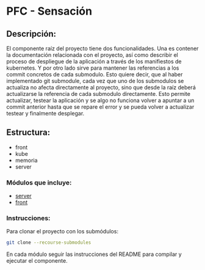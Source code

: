 # PFC - Sensación

## Descripción:

El componente raíz del proyecto tiene dos funcionalidades. Una es contener la documentación relacionada con el proyecto, así como describir el proceso de despliegue de la aplicación a través de los manifiestos de kubernetes. Y por otro lado sirve para mantener las referencias a los commit concretos de cada submodulo. Esto quiere decir, que al haber implementado git submodule, cada vez que uno de los submodulos se actualiza no afecta directamente al proyecto, sino que desde la raíz deberá actualizarse la referencia de cada submodulo directamente. Esto permite actualizar, testear la aplicación y se algo no funciona volver a apuntar a un commit anterior hasta que se repare el error y se pueda volver a actualizar testear y finalmente desplegar.

## Estructura:

- front
- kube
- memoria
- server

### Módulos que incluye:

- [server](https://github.com/kennycallado/PFC-server)
- [front](https://github.com/kennycallado/PFC-front)

### Instrucciones:

Para clonar el proyecto con los submódulos:

``` bash
git clone --recourse-submodules
```

En cada módulo seguir las instrucciones del README para compilar y ejecutar el componente.

<!-- OJO: -->

<!-- Para actualizar el HEAD de los submódulos: -->

<!-- ``` bash -->
<!-- git add . -->
<!-- git commit -m "UPDATE -->
<!-- Actualiza puntero HDEAD de submodulos" -->
<!-- git push -->
<!-- ``` -->
